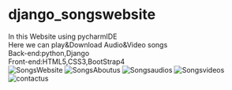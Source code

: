 # django_songswebsite<br>
In this Website using pycharmIDE<br>
Here we can play&Download Audio&Video songs<br>
Back-end:python,Django<br>
Front-end:HTML5,CSS3,BootStrap4<br>
![SongsWebsite](https://user-images.githubusercontent.com/75440215/142860491-3756dac4-d313-4de7-aa88-0fb2ab8f382e.jpg)
![SongsAboutus](https://user-images.githubusercontent.com/75440215/142860525-909e41ae-3c5d-4d89-a926-21cf167667b8.jpg)
![Songsaudios](https://user-images.githubusercontent.com/75440215/142860536-466cbcfa-9754-4a2b-8493-71ed1e986f01.jpg)
![Songsvideos](https://user-images.githubusercontent.com/75440215/142860550-572ad45a-b845-40d3-be86-a379de960d18.jpg)
![contactus](https://user-images.githubusercontent.com/75440215/142881228-0f81209a-e950-4b9d-b431-fbefd572be64.jpg)
